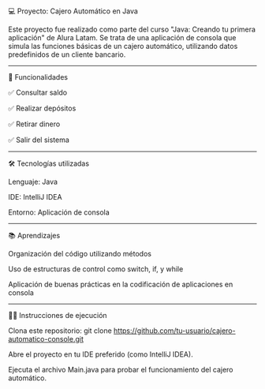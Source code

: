 💻 Proyecto: Cajero Automático en Java

Este proyecto fue realizado como parte del curso "Java: Creando tu primera aplicación" de Alura Latam. Se trata de una aplicación de consola que simula las funciones básicas de un cajero automático, utilizando datos predefinidos de un cliente bancario.
__________________________________________________________________________________________________________________________________________________________________________________________

🚀 Funcionalidades

✅ Consultar saldo

✅ Realizar depósitos

✅ Retirar dinero

✅ Salir del sistema
__________________________________________________________________________________________________________________________________________________________________________________________


🛠️ Tecnologías utilizadas

Lenguaje: Java

IDE: IntelliJ IDEA

Entorno: Aplicación de consola
__________________________________________________________________________________________________________________________________________________________________________________________

📚 Aprendizajes

Organización del código utilizando métodos

Uso de estructuras de control como switch, if, y while

Aplicación de buenas prácticas en la codificación de aplicaciones en consola

__________________________________________________________________________________________________________________________________________________________________________________________


👨‍💻 Instrucciones de ejecución

Clona este repositorio:
git clone https://github.com/tu-usuario/cajero-automatico-console.git

Abre el proyecto en tu IDE preferido (como IntelliJ IDEA).

Ejecuta el archivo Main.java para probar el funcionamiento del cajero automático.
